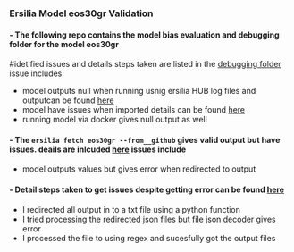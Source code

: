### Ersilia Model eos30gr Validation
#### - The following repo contains the model bias evaluation and debugging folder for the model eos30gr
#idetified issues and details steps taken are listed in the [debugging folder](https://github.com/Tsion-Zeleke/Ersilia_Model_eos30gr_Validation/tree/main/notebooks/Debugging%20model%20eos30gr) issue includes:
 - model outputs null when running usnig ersilia HUB log files and outputcan be found [here]()
 - model have issues when imported details can be found [here](https://github.com/Tsion-Zeleke/Ersilia_Model_eos30gr_Validation/blob/main/notebooks/Debugging%20model%20eos30gr/python-api_eos30gr.ipynb)
 - running model via docker gives null output as well

#### - The `ersilia fetch eos30gr --from__github` gives valid output but have issues. deails are inlcuded [here](https://github.com/Tsion-Zeleke/Ersilia_Model_eos30gr_Validation/blob/main/notebooks/Debugging%20model%20eos30gr/python-api_eos30gr.ipynb) issues include
 - model outputs values but gives error when redirected to output
#### - Detail steps taken to get issues despite getting error can be found [here](https://github.com/Tsion-Zeleke/Ersilia_Model_eos30gr_Validation/blob/main/notebooks/eos30gr_model_bias.ipynb)
 - I redirected all output in to a txt file using a python function
 - I tried processing the redirected json files but file json decoder gives error
 - I processed the file to using regex and sucesfully got the output files
